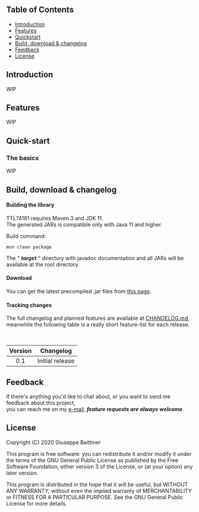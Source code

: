 ## Table of Contents
- [Introduction](#introduction)
- [Features](#features)
- [Quickstart](#quick-start)
- [Build, download & changelog](#build-download--changelog)
- [Feedback](#feedback)
- [License](#license)

## Introduction
WIP

## Features

WIP

## Quick-start

### The basics

WIP

## Build, download & changelog

#### Building the library
TTL74181 requires Maven 3 and JDK 11.<br>
The generated JARs is compatible only with Java 11 and higher.

Build command:

````
mvn clean package
````

The " ***target*** " directory with javadoc documentation 
and all JARs will be available at the root directory.

#### Download

You can get the latest precompiled .jar files 
from [this page](https://github.com/MrSnix/TTL74181/releases).


#### Tracking changes

The full changelog and planned features are available at [CHANGELOG.md](CHANGELOG.md),  
meanwhile the following table is a really short feature-list for each
release.

<br>

| Version |                      Changelog                           |
|:-------:|:--------------------------------------------------------:|
|   0.1   |                   Initial release                        |

## Feedback
If there's anything you'd like to chat about, or 
you want to send me feedback about this project,  
you can reach me on my [e-mail](mailto:baittiner.giuseppe.dev@gmail.com), 
***feature requests are always welcome***.

## License

Copyright (C) 2020  Giuseppe Baittiner

This program is free software: you can redistribute it and/or modify
it under the terms of the GNU General Public License as published by
the Free Software Foundation, either version 3 of the License, or
(at your option) any later version.

This program is distributed in the hope that it will be useful,
but WITHOUT ANY WARRANTY; without even the implied warranty of
MERCHANTABILITY or FITNESS FOR A PARTICULAR PURPOSE. See the
GNU General Public License for more details.
